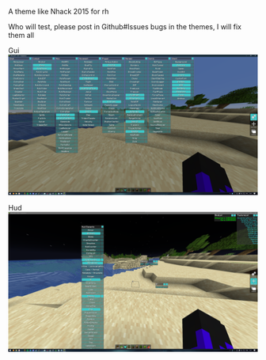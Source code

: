 A theme like Nhack 2015 for rh 


Who will test, please post in Github#Issues bugs in the themes, I will fix them all 

Gui
![Gui screenshot](https://github.com/h1tm4nqq/Nhack-theme/blob/main/gui.png?raw=true)


Hud
![Hud screenshot](https://github.com/h1tm4nqq/Nhack-theme/blob/main/hud.png?raw=true)
